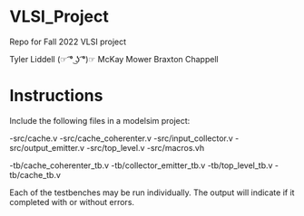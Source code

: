 # VLSI_Project
Repo for Fall 2022 VLSI project

Tyler Liddell (☞ ͡° ͜ʖ ͡°)☞
McKay Mower
Braxton Chappell 

# Instructions
Include the following files in a modelsim project:

-src/cache.v
-src/cache_coherenter.v
-src/input_collector.v
-src/output_emitter.v
-src/top_level.v
-src/macros.vh

-tb/cache_coherenter_tb.v
-tb/collector_emitter_tb.v
-tb/top_level_tb.v
-tb/cache_tb.v

Each of the testbenches may be run individually. The output will indicate if it completed with or without errors.
